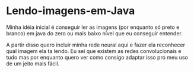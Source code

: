 # Lendo-imagens-em-Java

Minha idéia inicial é conseguir ler as imagens (por enquanto só preto e branco) em java do zero ou mais baixo nível que eu conseguir entender.

<p>
  A partir disso quero incluir minha rede neural aqui e fazer ela reconhecer qual imagem ela ta lendo. Eu sei que existem as redes convolucionais e tudo mas por enquanto quero ver como
  consigo adaptar isso pro meu uso de um jeito mais fácil.
</p>
